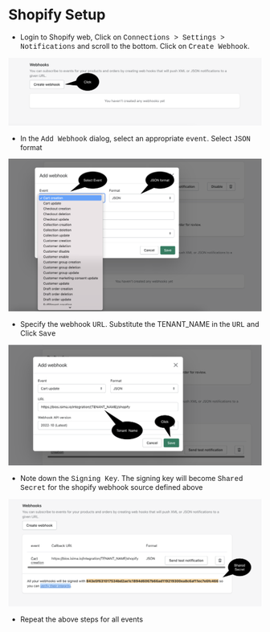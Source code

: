 # Shopify Setup

* Login to Shopify web, Click on <span style="font-family:Courier New;">Connections > Settings > Notifications</span> and scroll to the bottom. Click on <span style="font-family:Courier New;">Create Webhook</span>.

<p align="center">
    <img src="/docs/images/shopify_create_webhook.png">
</p>

* In the <span style="font-family:Courier New;">Add Webhook</span> dialog, select an appropriate <span style="font-family:Courier New;">event</span>. Select <span style="font-family:Courier New;">JSON</span> format

<p align="center">
    <img src="/docs/images/shopify_select_event.png">
</p>

* Specify the webhook <span style="font-family:Courier New;">URL</span>. Substitute the TENANT_NAME in the <span style="font-family:Courier New;">URL</span> and Click <span style="font-family:Courier New;">Save</span>

<p align="center">
    <img src="/docs/images/shopify_save_webhook.png">
</p>

* Note down the <span style="font-family:Courier New;">Signing Key</span>. The signing key will become <span style="font-family:Courier New;">Shared Secret</span> for the shopify webhook source defined above

<p align="center">
    <img src="/docs/images/shopify_hmac_salt.png">
</p>

* Repeat the above steps for all events
